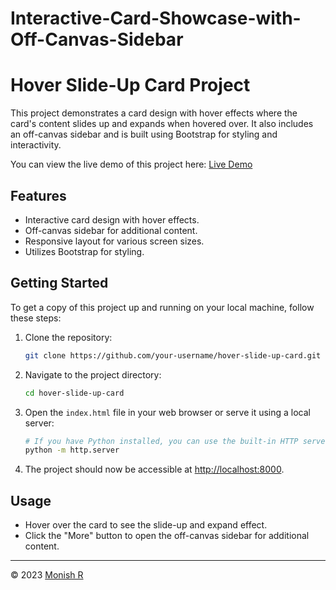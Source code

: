 ﻿# Interactive-Card-Showcase-with-Off-Canvas-Sidebar
# Hover Slide-Up Card Project

This project demonstrates a card design with hover effects where the card's content slides up and expands when hovered over. It also includes an off-canvas sidebar and is built using Bootstrap for styling and interactivity.

You can view the live demo of this project here: [Live Demo](https://hover-slideup-card.netlify.app/)

## Features

- Interactive card design with hover effects.
- Off-canvas sidebar for additional content.
- Responsive layout for various screen sizes.
- Utilizes Bootstrap for styling.

## Getting Started

To get a copy of this project up and running on your local machine, follow these steps:

1. Clone the repository:

   ```bash
   git clone https://github.com/your-username/hover-slide-up-card.git
   ```

2. Navigate to the project directory:

   ```bash
   cd hover-slide-up-card
   ```

3. Open the `index.html` file in your web browser or serve it using a local server:

   ```bash
   # If you have Python installed, you can use the built-in HTTP server:
   python -m http.server
   ```

4. The project should now be accessible at [http://localhost:8000](http://localhost:8000).

## Usage

- Hover over the card to see the slide-up and expand effect.
- Click the "More" button to open the off-canvas sidebar for additional content.

---

© 2023 [Monish R](https://github.com/your-username)
```
